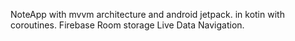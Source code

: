 
NoteApp with mvvm architecture and android jetpack.
in kotin with coroutines.
Firebase
Room storage
Live Data
Navigation.

